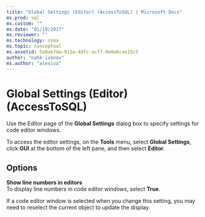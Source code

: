 ```yaml
---
title: "Global Settings (Editor) (AccessToSQL) | Microsoft Docs"
ms.prod: sql
ms.custom: ""
ms.date: "01/19/2017"
ms.reviewer: ""
ms.technology: ssma
ms.topic: conceptual
ms.assetid: 5a0abfda-912a-4dfc-acf7-0e0a6cae15c5
author: "nahk-ivanov"
ms.author: "alexiva"
---
```

# Global Settings (Editor) (AccessToSQL)
Use the Editor page of the **Global Settings** dialog box to specify settings for code editor windows.  
  
To access the editor settings, on the **Tools** menu, select **Global Settings**, click **GUI** at the bottom of the left pane, and then select **Editor**.  
  
## Options  
**Show line numbers in editors**  
To display line numbers in code editor windows, select **True**.  
  
If a code editor window is selected when you change this setting, you may need to reselect the current object to update the display.  
  
